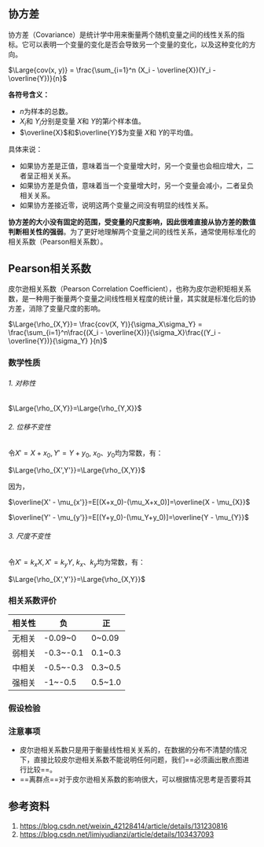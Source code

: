 ## 协方差

协方差（Covariance）是统计学中用来衡量两个随机变量之间的线性关系的指标。它可以表明一个变量的变化是否会导致另一个变量的变化，以及这种变化的方向。

$\Large{cov(x, y)} = \frac{\sum_{i=1}^n (X_i - \overline{X})(Y_i - \overline{Y})}{n}$

**各符号含义：**

- $n$为样本的总数。
- $X_i$和 $Y_i$分别是变量 $X$和 $Y$的第$i$个样本值。
- $\overline{X}$和$\overline{Y}$为变量 $X$和 $Y$的平均值。

具体来说：

- 如果协方差是正值，意味着当一个变量增大时，另一个变量也会相应增大，二者呈正相关关系。
- 如果协方差是负值，意味着当一个变量增大时，另一个变量会减小，二者呈负相关关系。
- 如果协方差接近零，说明这两个变量之间没有明显的线性关系。

**协方差的大小没有固定的范围，受变量的尺度影响，因此很难直接从协方差的数值判断相关性的强弱**。为了更好地理解两个变量之间的线性关系，通常使用标准化的相关系数（Pearson相关系数）。

## Pearson相关系数

皮尔逊相关系数（Pearson Correlation Coefficient），也称为皮尔逊积矩相关系数，是一种用于衡量两个变量之间线性相关程度的统计量，其实就是标准化后的协方差，消除了变量尺度的影响。

$\Large{\rho_{X,Y}}= \frac{cov(X, Y)}{\sigma_X\sigma_Y} = \frac{\sum_{i=1}^n\frac{(X_i - \overline{X})}{\sigma_X}\frac{(Y_i - \overline{Y})}{\sigma_Y} }{n}$

### 数学性质

###### 1. 对称性

$\Large{\rho_{X,Y}}=\Large{\rho_{Y,X}}$

###### 2. 位移不变性

令$X'=X+x_0,Y'=Y+y_0$, $x_0$、$y_0$均为常数，有：

$\Large{\rho_{X',Y'}}=\Large{\rho_{X,Y}}$

因为，

$\overline{X' - \mu_{x'}}=E[(X+x_0)-(\mu_X+x_0)]=\overline{X - \mu_{X}}$

$\overline{Y' - \mu_{y'}}=E[(Y+y_0)-(\mu_Y+y_0)]=\overline{Y - \mu_{Y}}$

###### 3. 尺度不变性

令$X'=k_xX,X'=k_yY$, $k_x$、$k_y$均为常数，有：

$\Large{\rho_{X',Y'}}=\Large{\rho_{X,Y}}$

### 相关系数评价

| 相关性 | 负        | 正      |
| ------ | --------- | ------- |
| 无相关 | -0.09~0   | 0~0.09  |
| 弱相关 | -0.3~-0.1 | 0.1~0.3 |
| 中相关 | -0.5~-0.3 | 0.3~0.5 |
| 强相关 | -1~-0.5   | 0.5~1.0 |

### 假设检验

### 注意事项

- 皮尔逊相关系数只是用于衡量线性相关关系的，在数据的分布不清楚的情况下，直接比较皮尔逊相关系数不能说明任何问题，我们==必须画出散点图进行比较==。
- ==离群点==对于皮尔逊相关系数的影响很大，可以根据情况思考是否要将其


## 参考资料

1. <https://blog.csdn.net/weixin_42128414/article/details/131230816>
2. <https://blog.csdn.net/limiyudianzi/article/details/103437093>